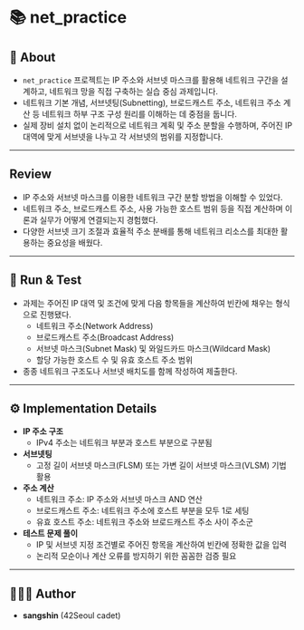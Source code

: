 # 📚 net_practice


## 📖 About
- `net_practice` 프로젝트는 IP 주소와 서브넷 마스크를 활용해 네트워크 구간을 설계하고, 네트워크 망을 직접 구축하는 실습 중심 과제입니다.  
- 네트워크 기본 개념, 서브넷팅(Subnetting), 브로드캐스트 주소, 네트워크 주소 계산 등 네트워크 하부 구조 구성 원리를 이해하는 데 중점을 둡니다.  
- 실제 장비 설치 없이 논리적으로 네트워크 계획 및 주소 분할을 수행하며, 주어진 IP 대역에 맞게 서브넷을 나누고 각 서브넷의 범위를 지정합니다.  

---

## Review
- IP 주소와 서브넷 마스크를 이용한 네트워크 구간 분할 방법을 이해할 수 있었다.  
- 네트워크 주소, 브로드캐스트 주소, 사용 가능한 호스트 범위 등을 직접 계산하며 이론과 실무가 어떻게 연결되는지 경험했다.  
- 다양한 서브넷 크기 조절과 효율적 주소 분배를 통해 네트워크 리소스를 최대한 활용하는 중요성을 배웠다.  

---

## 🏁 Run & Test
- 과제는 주어진 IP 대역 및 조건에 맞게 다음 항목들을 계산하여 빈칸에 채우는 형식으로 진행됐다.  
  - 네트워크 주소(Network Address)  
  - 브로드캐스트 주소(Broadcast Address)  
  - 서브넷 마스크(Subnet Mask) 및 와일드카드 마스크(Wildcard Mask)  
  - 할당 가능한 호스트 수 및 유효 호스트 주소 범위  
- 종종 네트워크 구조도나 서브넷 배치도를 함께 작성하여 제출한다.  

---

## ⚙️ Implementation Details
- **IP 주소 구조**  
  - IPv4 주소는 네트워크 부분과 호스트 부분으로 구분됨  
- **서브넷팅**  
  - 고정 길이 서브넷 마스크(FLSM) 또는 가변 길이 서브넷 마스크(VLSM) 기법 활용  
- **주소 계산**  
  - 네트워크 주소: IP 주소와 서브넷 마스크 AND 연산  
  - 브로드캐스트 주소: 네트워크 주소에 호스트 부분을 모두 1로 세팅  
  - 유효 호스트 주소: 네트워크 주소와 브로드캐스트 주소 사이 주소군  
- **테스트 문제 풀이**  
  - IP 및 서브넷 지정 조건별로 주어진 항목을 계산하여 빈칸에 정확한 값을 입력  
  - 논리적 모순이나 계산 오류를 방지하기 위한 꼼꼼한 검증 필요  

---

## 🧑🏻‍💻 Author
- **sangshin** (42Seoul cadet)  
